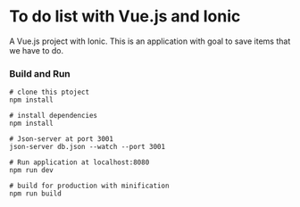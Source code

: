 # To do list with Vue.js and Ionic

A Vue.js project with Ionic. This is an application with goal to save items that we have to do.

### Build and Run
```
# clone this ptoject
npm install

# install dependencies
npm install

# Json-server at port 3001
json-server db.json --watch --port 3001

# Run application at localhost:8080
npm run dev

# build for production with minification
npm run build
```
